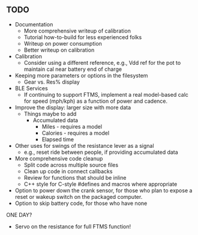 ## TODO
- Documentation
  - More comprehensive writeup of calibration
  - Tutorial how-to-build for less experienced folks
  - Writeup on power consumption
  - Better writeup on calibration
- Calibration
  - Consider using a different reference, e.g., Vdd ref for the pot to maintain cal near battery end of charge
- Keeping more parameters or options in the filesystem
  - Gear vs. Res% display
- BLE Services
  - If continuing to support FTMS, implement a real model-based calc for speed (mph/kph) as a function of power and cadence. 
- Improve the display: larger size with more data
  - Things maybe to add
    - Accumulated  data
      - Miles - requires a model
      - Calories - requires a model
      - Elapsed time
- Other uses for swings of the resistance lever as a signal
  - e.g., reset ride between people, if providing accumulated data
- More comprehensive code cleanup
  - Split code across multiple source files
  - Clean up code in connect callbacks
  - Review for functions that should be inline
  - C++ style for C-style #defines and macros where appropriate
- Option to power down the crank sensor, for those who plan to expose a reset or wakeup switch on the packaged computer.
- Option to skip battery code, for those who have none

ONE DAY?
- Servo on the resistance for full FTMS function!
